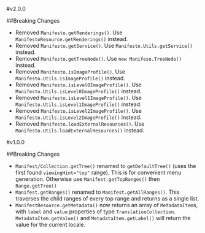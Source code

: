#v2.0.0

##Breaking Changes

- Removed `Manifesto.getRenderings()`. Use `ManifestoResource.getRenderings()` instead.
- Removed `Manifesto.getService()`. Use `Manifesto.Utils.getService()` instead.
- Removed `Manifesto.getTreeNode()`. Use `new Manifeso.TreeNode()` instead.
- Removed `Manifesto.isImageProfile()`. Use `Manifesto.Utils.isImageProfile()` instead.
- Removed `Manifesto.isLevel0ImageProfile()`. Use `Manifesto.Utils.isLevel0ImageProfile()` instead.
- Removed `Manifesto.isLevel1ImageProfile()`. Use `Manifesto.Utils.isLevel1ImageProfile()` instead.
- Removed `Manifesto.isLevel2ImageProfile()`. Use `Manifesto.Utils.isLevel2ImageProfile()` instead.
- Removed `Manifesto.loadExternalResources()`. Use `Manifesto.Utils.loadExternalResources()` instead.

#v1.0.0

##Breaking Changes

- `Manifest/Collection.getTree()` renamed to `getDefaultTree()` (uses the first found `viewingHint="top"` range). This is for convenient menu generation. Otherwise use `Manifest.getTopRanges()` then `Range.getTree()`
- `Manifest.getRanges()` renamed to `Manifest.getAllRanges()`. This traverses the child ranges of every top range and returns as a single list.
- `ManifestResource.getMetadata()` now returns an array of `MetadataItem`s, with `label` and `value` properties of type `TranslationCollection`. `MetadataItem.getValue()` and `MetadataItem.getLabel()` will return the value for the current locale.